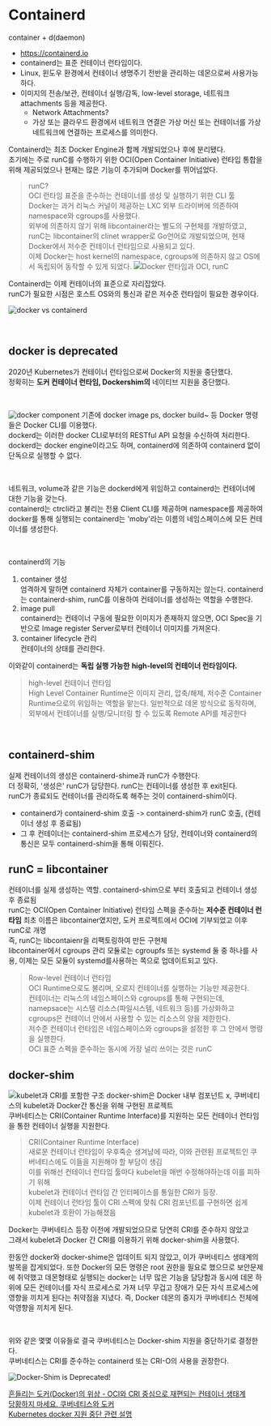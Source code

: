 # Containerd
container + d(daemon)
* https://containerd.io
* containerd는 표준 컨테이너 런타임이다. 
* Linux, 윈도우 환경에서 컨테이너 생명주기 전반을 관리하는 데몬으로써 사용가능하다.
* 이미지의 전송/보관, 컨테이너 실행/감독, low-level storage, 네트워크 attachments 등을 제공한다.
    * Network Attachments? 
    * 가상 또는 클라우드 환경에서 네트워크 연결은 가상 머신 또는 컨테이너를 가상 네트워크에 연결하는 프로세스를 의미한다.


Containerd는 최초 Docker Engine과 함께 개발되었으나 후에 분리됐다.  
초기에는 주로 runC를 수행하기 위한 OCI(Open Container Initiative) 런타입 통합을 위해 제공되었으나 현재는 많은 기능이 추가되며 Docker를 뛰어넘었다.
>runC?  
OCI 런타임 표준을 준수하는 컨테이너를 생성 및 실행하기 위한 CLI 툴  
Docker는 과거 리눅스 커널이 제공하는 LXC 외부 드라이버에 의존하여 namespace와 cgroups를 사용했다.  
외부에 의존하지 않기 위해 libcontainer라는 별도의 구현체를 개발하였고, runC는 libcontainer의 clinet wrapper로 Go언어로 개발되었으며, 현재 Docker에서 저수준 컨테이너 런타임으로 사용되고 있다.  
이제 Docker는 host kernel의 namespace, cgroups에 의존하지 않고 OS에서 독립되어 동작할 수 있게 되었다.
![Docker 런타임과 OCI, runC](./rsc/containerd/img/docker_runtime_oci_runc.png)

Containerd는 이제 컨테이너의 표준으로 자리잡았다.  
runC가 필요한 시점은 호스트 OS와의 통신과 같은 저수준 런타임이 필요한 경우이다.

![docker vs containerd](./rsc/containerd/img/docker_vs_containerd.png)

<br>

## docker is deprecated
2020년 Kubernetes가 컨테이너 런타임으로써 Docker의 지원을 중단했다.   
정확히는 __도커 컨테이너 런타임, Dockershim의__ 네이티브 지원을 중단했다.  

<br>


![docker component](./rsc/containerd/img/docker_component.png)
기존에 docker image ps, docker build~ 등 Docker 명령들은 Docker CLI를 이용했다.  
dockerd는 이러한 docker CLI로부터의 RESTful API 요청을 수신하여 처리한다.  
dockerd는 docker engine이라고도 하며, containerd에 의존하여 containerd 없이 단독으로 실행할 수 없다.  

<br>

네트워크, volume과 같은 기능은 dockerd에게 위임하고 containerd는 컨테이너에 대한 기능을 갖는다.  
containerd는 ctrcli라고 불리는 전용 Client CLI를 제공하며 namespace를 제공하여 docker를 통해 실행되는 containerd는 'moby'라는 이름의 네임스페이스에 모든 컨테이너를 생성한다.

<br>

containerd의 기능
1. container 생성  
엄격하게 말하면 containerd 자체가 container를 구동하지는 않는다.
containerd는 containerd-shim, runC를 이용하여 컨테이너를 생성하는 역할을 수행한다.
2. image pull  
containerd는 컨테이너 구동에 필요한 이미지가 존재하지 않으면, OCI Spec을 기반으로 Image register Server로부터 컨테이너 이미지를 가져온다.
3. container lifecycle 관리  
컨테이너의 상태를 관리한다.

이와같이 containerd는 __독립 실행 가능한__ __high-level의 컨테이너 런타임이다.__
>high-level 컨테이너 런타임  
High Level Container Runtime은 이미지 관리, 압축/해제, 저수준 Container Runtime으로의 위임하는 역할을 맡는다.
일반적으로 데몬 방식으로 동작하며, 외부에서 컨테이너를 실행/모니터링 할 수 있도록 Remote API를 제공한다

<br>

## containerd-shim
실제 컨테이너의 생성은 containerd-shime과 runC가 수행한다.  
더 정확히, '생성은' runC가 담당한다. runC는 컨테이너를 생성한 후 exit된다.  
runC가 종료되도 컨테이너를 관리하도록 해주는 것이 containerd-shim이다.  

* containerd가 containerd-shim 호출 -> containerd-shim가 runC 호출, (컨테이너 생성 후 종료됨)
* 그 후 컨테이너는 containerd-shim 프로세스가 담당, 컨테이너와 containerd의 통신은 모두 containerd-shim을 통해 이뤄진다.

## runC = libcontainer
컨테이너를 실제 생성하는 역할. containerd-shim으로 부터 호출되고 컨테이너 생성 후 종료됨  
runC는 OCI(Open Container Initiative) 런타임 스펙을 준수하는 __저수준 컨테이너 런타임__
최초 이름은 libcontainer였지만, 도커 프로젝트에서 OCI에 기부되었고 이후 runC로 개명  
즉, runC는 libcontaienr을 리팩토링하여 만든 구현체  
libcontainer에서 cgroups 관리 모듈로는 cgroupfs 또는 systemd 둘 중 하나를 사용, 이제는 모든 모듈이 systemd를사용하는 쪽으로 업데이트되고 있다.  
>Row-level 컨테이너 런타임  
OCI Runtime으로도 불리며, 오로지 컨테이너를 실행하는 기능만 제공한다.  
컨테이너는 리눅스의 네임스페이스와 cgroups를 통해 구현되는데,  
namepsace는 시스템 리소스(파일시스템, 네트워크 등)를 가상화하고  
cgroups은 컨테이너 안에서 사용할 수 있는 리소스의 양을 제한한다.  
저수준 컨테이너 런타임은 네임스페이스와 cgroups을 설정한 후 그 안에서 명령을 실행한다.  
OCI 표준 스펙을 준수하는 동시에 가장 널리 쓰이는 것은 runC

## docker-shim
![kubelet과 CRI를 포함한 구조](./rsc/containerd/img/kublet_cri_docker_component.png)
docker-shim은 Docker 내부 컴포넌트 x, 쿠버네티스의 kubelet과 Docker간 통신을 위해 구현된 프로젝트  
쿠버네티스는 CRI(Container Runtime Interface)를 지원하는 모든 컨테이너 런타임을 통한 컨테이너 실행을 지원한다.
>CRI(Container Runtime Interface)  
새로운 컨테이너 런타임이 우후죽순 생겨남에 따라, 이와 관련된 프로젝트인 쿠버네티스에도 이들을 지원해야 할 부담이 생김  
이를 위해선 컨테이너 런타임 툴마다 kubelet을 매번 수정해야하는데 이를 피하기 위해  
kubelet과 컨테이너 런타임 간 인터페이스를 통일한 CRI가 등장.  
이제 컨테이너 런타임 툴이 CRI 스펙에 맞춰 CRI 컴포넌트를 구현하면 쉽게 kubelet과 호환이 가능해졌음

Docker는 쿠버네티스 등장 이전에 개발되었으므로 당연히 CRI를 준수하지 않았고  
그래서 kubelet과 Docker 간 CRI를 이용하기 위해 docker-shim을 사용했다.

한동안 docker와 docker-shime은 업데이트 되지 않았고, 이가 쿠버네티스 생태계의 발목을 잡게되었다. 또한 Docker의 모든 명령은 root 권한을 필요로 했으므로 보안문제에 취약했고 데몬형태로 실행되는 docker는 너무 많은 기능을 담당함과 동시에 데몬 하위에 모든 컨테이너를 자식 프로세스로 가져 너무 무겁고 장애가 모든 자식 프로세스에 영향을 끼치게 된다는 취약점을 지녔다. 즉, Docker 데몬의 중지가 쿠버네티스 전체에 악영향을 끼치게 된다.

<br>

위와 같은 몇몇 이유들로 결국 쿠버네티스는 Docker-shim 지원을 중단하기로 결정한다.  
쿠버네티스는 CRI를 준수하는 containerd 또는 CRI-O의 사용을 권장한다. 

![Docker-Shim is Deprecated!](./rsc/containerd/img/docker_deprecated.png)

[흔들리는 도커(Docker)의 위상 - OCI와 CRI 중심으로 재편되는 컨테이너 생태계](https://www.samsungsds.com/kr/insights/docker.html)  
[당황하지 마세요. 쿠버네티스와 도커](https://kubernetes.io/ko/blog/2020/12/02/dont-panic-kubernetes-and-docker/)  
[Kubernetes docker 지원 중단 관련 설명](https://ikcoo.tistory.com/189)